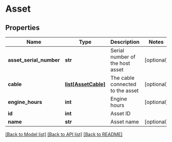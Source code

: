 # Asset

## Properties
Name | Type | Description | Notes
------------ | ------------- | ------------- | -------------
**asset_serial_number** | **str** | Serial number of the host asset | [optional] 
**cable** | [**list[AssetCable]**](AssetCable.md) | The cable connected to the asset | [optional] 
**engine_hours** | **int** | Engine hours | [optional] 
**id** | **int** | Asset ID | 
**name** | **str** | Asset name | [optional] 

[[Back to Model list]](../README.md#documentation-for-models) [[Back to API list]](../README.md#documentation-for-api-endpoints) [[Back to README]](../README.md)


